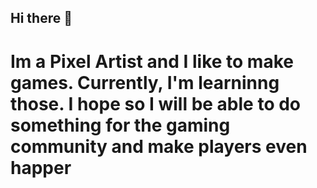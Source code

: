 ## Hi there 👋

# Im a Pixel Artist and I like to make games. Currently, I'm learninng those. I hope so I will be able to do something for the gaming community and make players even happer
<!--
**gxpixamo/gxpixamo** is a ✨ _special_ ✨ repository because its `README.md` (this file) appears on your GitHub profile.

Here are some ideas to get you started:

- 🔭 I’m currently working on ...
- 🌱 I’m currently learning ...
- 👯 I’m looking to collaborate on ...
- 🤔 I’m looking for help with ...
- 💬 Ask me about ...
- 📫 How to reach me: ...
- 😄 Pronouns: ...
- ⚡ Fun fact: ...
-->

